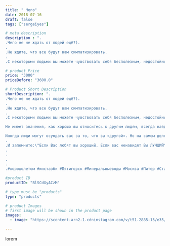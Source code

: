 ```yaml
---
title: " Чего"
date: 2018-07-16
draft: false
tags: ["sergeiyes"]

# meta description
description : ".
.Чего же не ждать от людей ещё?).
.
.Не ждите, что все будут вам симпатизировать.
.
.С некоторыми людьми вы можете чувствовать себя бесполезным, недостойным ч"

# product Price
price: "3000"
priceBefore: "3600.0"

# Product Short Description
shortDescription: ".
.Чего же не ждать от людей ещё?).
.
.Не ждите, что все будут вам симпатизировать.
.
.С некоторыми людьми вы можете чувствовать себя бесполезным, недостойным человеком, с другими — не ощущать собственной значимости. Не забывайте о своей ценности. И проводите время с людьми, которые ценят вас.

Не имеет значения, как хорошо вы относитесь к другим людям, всегда найдётся по меньшей мере один негативный человек, который будет вас критиковать. Улыбайтесь, игнорируйте и двигайтесь дальше.

Иногда люди могут осуждать вас за то, что вы «другой». Но на самом деле это прекрасно. То, что делает вас непохожим на остальных, делает вас собой. И в итоге вы всегда найдёте людей, которые оценят вас таким, какой вы есть.
.
.И запомните:\"Если Вас любят вы хороший. Если вас ненавидят Вы ЛУЧШИЙ\" ❗❗❗
.
.
.
.
.#xорошолетом #инстазбк #Пятигорск #Минеральныеводы #Москва #Питер #Ставрополь #Сочи #Симферополь #Севастополь #СКФО #УФО #Анапа #Краснодар #Екатеринбург #Челябинск #Ессентуки #Железноводск #Кисловодск #бизнес #Ростовнадону #gruppazahvata #Нижнийновгород #sergeystar #nl_int #biznes #бизнесидея  #Волгоград #churslabs"

#product ID
productID: "BlSCdXyACzM"

# type must be "products"
type: "products"

# product Images
# first image will be shown in the product page
images:
  - image: "https://scontent-arn2-1.cdninstagram.com/v/t51.2885-15/e35/36910253_490196848088658_3455035146472783872_n.jpg?tp=1&_nc_ht=scontent-arn2-1.cdninstagram.com&_nc_cat=106&_nc_ohc=UwZBOzogweIAX_-JDN3&ccb=7-4&oh=c14e902c8f2b93b1727d89c3dfd8fe98&oe=60862A4D&_nc_sid=86f79a&ig_cache_key=MTgyNDUzMTYxMzUzMTI1Mzk2NA%3D%3D.2-ccb7-4"

---
```

lorem
